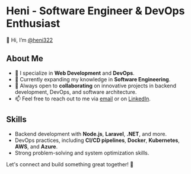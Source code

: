 # Heni - Software Engineer & DevOps Enthusiast

👋 Hi, I’m [@heni322](https://github.com/heni322)

## About Me

- 👀 I specialize in **Web Development** and **DevOps**.
- 🌱 Currently expanding my knowledge in **Software Engineering**.
- 💞️ Always open to **collaborating** on innovative projects in backend development, DevOps, and software architecture.
- 📫 Feel free to reach out to me via [email](mailto:your-email@example.com) or on [LinkedIn](https://www.linkedin.com/in/your-profile).

## Skills

- Backend development with **Node.js**, **Laravel**, **.NET**, and more.
- DevOps practices, including **CI/CD pipelines**, **Docker**, **Kubernetes**, **AWS**, and **Azure**.
- Strong problem-solving and system optimization skills.

Let's connect and build something great together! 🚀

<!---
heni322/heni322 is a ✨ special ✨ repository because its `README.md` (this file) appears on your GitHub profile.
You can click the Preview link to take a look at your changes.
--->
